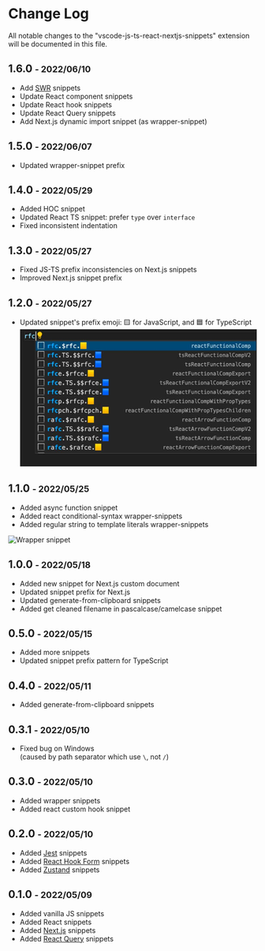 # Change Log

All notable changes to the "vscode-js-ts-react-nextjs-snippets" extension will be documented in this file.

## 1.6.0 <small>- 2022/06/10</small>

- Add [SWR](https://swr.vercel.app/) snippets
- Update React component snippets
- Update React hook snippets
- Update React Query snippets
- Add Next.js dynamic import snippet (as wrapper-snippet)

## 1.5.0 <small>- 2022/06/07</small>

- Updated wrapper-snippet prefix

## 1.4.0 <small>- 2022/05/29</small>

- Added HOC snippet
- Updated React TS snippet: prefer `type` over `interface`
- Fixed inconsistent indentation

## 1.3.0 <small>- 2022/05/27</small>

- Fixed JS-TS prefix inconsistencies on Next.js snippets
- Improved Next.js snippet prefix

## 1.2.0 <small>- 2022/05/27</small>

- Updated snippet's prefix emoji: 🟨 for JavaScript, and 🟦 for TypeScript  
  <img src="./images/snippet-prefix-emoji.jpg" alt="Snippet prefix emoji" width="480px" />

## 1.1.0 <small>- 2022/05/25</small>

- Added async function snippet
- Added react conditional-syntax wrapper-snippets
- Added regular string to template literals wrapper-snippets

![Wrapper snippet](https://i.postimg.cc/0ybyJ47z/wrapper-snippet-2.gif)

## 1.0.0 <small>- 2022/05/18</small>

- Added new snippet for Next.js custom document
- Updated snippet prefix for Next.js
- Updated generate-from-clipboard snippets
- Added get cleaned filename in pascalcase/camelcase snippet

## 0.5.0 <small>- 2022/05/15</small>

- Added more snippets
- Updated snippet prefix pattern for TypeScript

## 0.4.0 <small>- 2022/05/11</small>

- Added generate-from-clipboard snippets

## 0.3.1 <small>- 2022/05/10</small>

- Fixed bug on Windows  
  (caused by path separator which use `\`, not `/`)

## 0.3.0 <small>- 2022/05/10</small>

- Added wrapper snippets
- Added react custom hook snippet

## 0.2.0 <small>- 2022/05/10</small>

- Added [Jest](https://jestjs.io/) snippets
- Added [React Hook Form](https://react-hook-form.com/) snippets
- Added [Zustand](https://www.npmjs.com/package/zustand) snippets

## 0.1.0 <small>- 2022/05/09</small>

- Added vanilla JS snippets
- Added React snippets
- Added [Next.js](https://nextjs.org/) snippets
- Added [React Query](https://react-query.tanstack.com/) snippets
